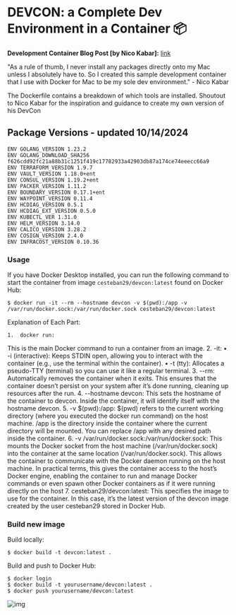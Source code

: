 # DEVCON: a Complete Dev Environment in a Container 📦 

**Development Container Blog Post [by Nico Kabar]:** [link](https://medium.com/@nicolakabar/the-ultimate-development-environment-moving-from-vagrant-to-docker-for-mac-532bcf07e186)

"As a rule of thumb, I never install any packages directly onto my Mac unless I absolutely have to. So I created this sample development container that I use with Docker for Mac to be my sole dev environment." - Nico Kabar

The Dockerfile contains a breakdown of which tools are installed.
Shoutout to Nico Kabar for the inspiration and guidance to create my own version of his DevCon


## Package Versions - updated 10/14/2024
```
ENV GOLANG_VERSION 1.23.2
ENV GOLANG_DOWNLOAD_SHA256 f626cdd92fc21a88b31c1251f419c17782933a42903db87a174ce74eeecc66a9
ENV TERRAFORM_VERSION 1.9.7
ENV VAULT_VERSION 1.18.0+ent
ENV CONSUL_VERSION 1.19.2+ent
ENV PACKER_VERSION 1.11.2
ENV BOUNDARY_VERSION 0.17.1+ent
ENV WAYPOINT_VERSION 0.11.4
ENV HCDIAG_VERSION 0.5.1
ENV HCDIAG_EXT_VERSION 0.5.0
ENV KUBECTL_VER 1.31.0
ENV HELM_VERSION 3.14.0
ENV CALICO_VERSION 3.28.2
ENV COSIGN_VERSION 2.4.0
ENV INFRACOST_VERSION 0.10.36
```
### Usage
If you have Docker Desktop installed, you can run the following command to start the container from image `cesteban29/devcon:latest` found on Docker Hub:

```
$ docker run -it --rm --hostname devcon -v $(pwd):/app -v /var/run/docker.sock:/var/run/docker.sock cesteban29/devcon:latest
```
Explanation of Each Part:

	1.	docker run:
This is the main Docker command to run a container from an image.
	2.	-it:
	•	-i (interactive): Keeps STDIN open, allowing you to interact with the container (e.g., use the terminal within the container).
	•	-t (tty): Allocates a pseudo-TTY (terminal) so you can use it like a regular terminal.
	3.	--rm:
Automatically removes the container when it exits. This ensures that the container doesn’t persist on your system after it’s done running, cleaning up resources after the run.
	4.	--hostname devcon:
This sets the hostname of the container to devcon. Inside the container, it will identify itself with the hostname devcon.
  5. -v $(pwd):/app:
$(pwd) refers to the current working directory (where you executed the docker run command) on the host machine.
/app is the directory inside the container where the current directory will be mounted. You can replace /app with any desired path inside the container.
	6.	-v /var/run/docker.sock:/var/run/docker.sock:
This mounts the Docker socket from the host machine (/var/run/docker.sock) into the container at the same location (/var/run/docker.sock). This allows the container to communicate with the Docker daemon running on the host machine.
In practical terms, this gives the container access to the host’s Docker engine, enabling the container to run and manage Docker commands or even spawn other Docker containers as if it were running directly on the host
  7.  cesteban29/devcon:latest:
This specifies the image to use for the container. In this case, it’s the latest version of the devcon image created by the user cesteban29 stored in Docker Hub.

### Build new image

Build locally:

```
$ docker build -t devcon:latest .
```

Build and push to Docker Hub:

```
$ docker login
$ docker build -t yourusername/devcon:latest .
$ docker push yourusername/devcon:latest
```


![img](devcon.png)



 

